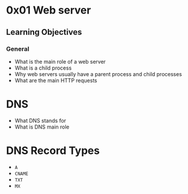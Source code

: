 # 0x01 Web server

## Learning Objectives

### General
- What is the main role of a web server
- What is a child process
- Why web servers usually have a parent process and child processes
- What are the main HTTP requests

# DNS
- What DNS stands for
- What is DNS main role

# DNS Record Types
- `A`
- `CNAME`
- `TXT`
- `MX`
